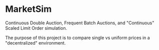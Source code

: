 # MarketSim
Continuous Double Auction, Frequent Batch Auctions, and "Continuous" Scaled Limit Order simulation. 

The purpose of this project is to compare single vs uniform prices in a "decentralized" environment.


